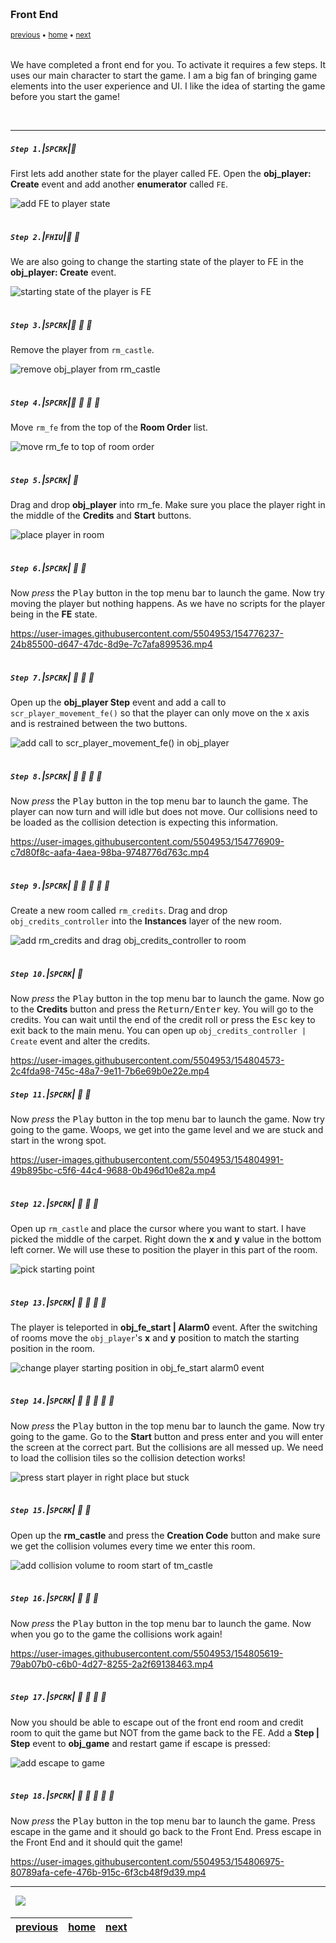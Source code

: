 <img src="https://via.placeholder.com/1000x4/45D7CA/45D7CA" alt="drawing" height="4px"/>

### Front End

<sub>[previous](../pathfinding-iii/README.md#user-content-pathfinding-zombie-iii) • [home](../README.md#user-content-gms2-ue4-space-rocks) • [next](../audio/README.md#user-content-audio-sfx)</sub>

<img src="https://via.placeholder.com/1000x4/45D7CA/45D7CA" alt="drawing" height="4px"/>

We have completed a front end for you.  To activate it requires a few steps. It uses our main character to start the game.  I am a big fan of bringing game elements into the user experience and UI.  I like the idea of starting the game before you start the game!

<br>

---


##### `Step 1.`\|`SPCRK`|:small_blue_diamond:

  First lets add another state for the player called FE.  Open the **obj_player: Create** event and add another **enumerator** called `FE`.
		

![add FE to player state](images/feCreate.png)

<img src="https://via.placeholder.com/500x2/45D7CA/45D7CA" alt="drawing" height="2px" alt = ""/>

##### `Step 2.`\|`FHIU`|:small_blue_diamond: :small_blue_diamond: 

We are also going to change the starting state of the player to FE in the **obj_player: Create** event.


![starting state of the player is FE](images/playerStateFE.png)

<img src="https://via.placeholder.com/500x2/45D7CA/45D7CA" alt="drawing" height="2px" alt = ""/>

##### `Step 3.`\|`SPCRK`|:small_blue_diamond: :small_blue_diamond: :small_blue_diamond:

Remove the player from `rm_castle`.

![remove obj_player from rm_castle](images/removePlayerFromLevel.png)

<img src="https://via.placeholder.com/500x2/45D7CA/45D7CA" alt="drawing" height="2px" alt = ""/>

##### `Step 4.`\|`SPCRK`|:small_blue_diamond: :small_blue_diamond: :small_blue_diamond: :small_blue_diamond:

Move `rm_fe` from the top of the **Room Order** list.  

![move rm_fe to top of room order](images/moveRoomFE.png)

<img src="https://via.placeholder.com/500x2/45D7CA/45D7CA" alt="drawing" height="2px" alt = ""/>

##### `Step 5.`\|`SPCRK`| :small_orange_diamond:

Drag and drop **obj_player** into rm_fe. Make sure you place the player right in the middle of the **Credits** and **Start** buttons.

![place player in room](images/placePlayerInRoom.png)

<img src="https://via.placeholder.com/500x2/45D7CA/45D7CA" alt="drawing" height="2px" alt = ""/>

##### `Step 6.`\|`SPCRK`| :small_orange_diamond: :small_blue_diamond:

Now *press* the <kbd>Play</kbd> button in the top menu bar to launch the game. Now try moving the player but nothing happens.  As we have no scripts for the player being in the **FE** state.

https://user-images.githubusercontent.com/5504953/154776237-24b85500-d647-47dc-8d9e-7c7afa899536.mp4

<img src="https://via.placeholder.com/500x2/45D7CA/45D7CA" alt="drawing" height="2px" alt = ""/>

##### `Step 7.`\|`SPCRK`| :small_orange_diamond: :small_blue_diamond: :small_blue_diamond:

Open up the **obj_player Step** event and add a call to `scr_player_movement_fe()` so that the player can only move on the x axis and is restrained between the two buttons.

![add call to scr_player_movement_fe() in obj_player](images/playerMovementFE.png)

<img src="https://via.placeholder.com/500x2/45D7CA/45D7CA" alt="drawing" height="2px" alt = ""/>

##### `Step 8.`\|`SPCRK`| :small_orange_diamond: :small_blue_diamond: :small_blue_diamond: :small_blue_diamond:

Now *press* the <kbd>Play</kbd> button in the top menu bar to launch the game. The player can now turn and will idle but does not move. Our collisions need to be loaded as the collision detection is expecting this information.

https://user-images.githubusercontent.com/5504953/154776909-c7d80f8c-aafa-4aea-98ba-9748776d763c.mp4



<img src="https://via.placeholder.com/500x2/45D7CA/45D7CA" alt="drawing" height="2px" alt = ""/>

##### `Step 9.`\|`SPCRK`| :small_orange_diamond: :small_blue_diamond: :small_blue_diamond: :small_blue_diamond: :small_blue_diamond:

Create a new room called `rm_credits`.  Drag and drop `obj_credits_controller` into the **Instances** layer of the new room.

![add rm_credits and drag obj_credits_controller to room](images/creditController.png)


<img src="https://via.placeholder.com/500x2/45D7CA/45D7CA" alt="drawing" height="2px" alt = ""/>

##### `Step 10.`\|`SPCRK`| :large_blue_diamond:

Now *press* the <kbd>Play</kbd> button in the top menu bar to launch the game. Now go to the **Credits** button and press the <kbd>Return/Enter</kbd> key.  You will go to the credits.  You can wait until the end of the credit roll or press the <kbd>Esc</kbd> key to exit back to the main menu.  You can open up `obj_credits_controller | Create` event and alter the credits.

https://user-images.githubusercontent.com/5504953/154804573-2c4fda98-745c-48a7-9e11-7b6e69b0e22e.mp4

##### `Step 11.`\|`SPCRK`| :large_blue_diamond: :small_blue_diamond: 

Now *press* the <kbd>Play</kbd> button in the top menu bar to launch the game. Now try going to the game.  Woops, we get into the game level and we are stuck and start in the wrong spot.

https://user-images.githubusercontent.com/5504953/154804991-49b895bc-c5f6-44c4-9688-0b496d10e82a.mp4

<img src="https://via.placeholder.com/500x2/45D7CA/45D7CA" alt="drawing" height="2px" alt = ""/>


##### `Step 12.`\|`SPCRK`| :large_blue_diamond: :small_blue_diamond: :small_blue_diamond: 

Open up `rm_castle` and place the cursor where you want to start.  I have picked the middle of the carpet.  Right down the **x** and **y** value in the bottom left corner.  We will use these to position the player in this part of the room.

![pick starting point](images/startMiddleOfCarpet.png)

<img src="https://via.placeholder.com/500x2/45D7CA/45D7CA" alt="drawing" height="2px" alt = ""/>

##### `Step 13.`\|`SPCRK`| :large_blue_diamond: :small_blue_diamond: :small_blue_diamond:  :small_blue_diamond: 

The player is teleported in **obj_fe_start | Alarm0** event.  After the switching of rooms move the `obj_player`'s **x** and **y** position to match the starting position in the room.

![change player starting position in obj_fe_start alarm0 event](images/alarm0Place.png)

<img src="https://via.placeholder.com/500x2/45D7CA/45D7CA" alt="drawing" height="2px" alt = ""/>

##### `Step 14.`\|`SPCRK`| :large_blue_diamond: :small_blue_diamond: :small_blue_diamond: :small_blue_diamond:  :small_blue_diamond: 

Now *press* the <kbd>Play</kbd> button in the top menu bar to launch the game. Now try going to the game. Go to the **Start** button and press enter and you will enter the screen at the correct part.  But the collisions are all messed up.  We need to load the collision tiles so the collision detection works!

![press start player in right place but stuck](images/playerPosition.png)

<img src="https://via.placeholder.com/500x2/45D7CA/45D7CA" alt="drawing" height="2px" alt = ""/>

##### `Step 15.`\|`SPCRK`| :large_blue_diamond: :small_orange_diamond: 

Open up the **rm_castle** and press the **Creation Code** button and make sure we get the collision volumes every time we enter this room.

![add collision volume to room start of tm_castle](images/collisionCastleRoomStart.png)

<img src="https://via.placeholder.com/500x2/45D7CA/45D7CA" alt="drawing" height="2px" alt = ""/>

##### `Step 16.`\|`SPCRK`| :large_blue_diamond: :small_orange_diamond:   :small_blue_diamond: 

Now *press* the <kbd>Play</kbd> button in the top menu bar to launch the game. Now when you go to the game the collisions work again!

https://user-images.githubusercontent.com/5504953/154805619-79ab07b0-c6b0-4d27-8255-2a2f69138463.mp4

<img src="https://via.placeholder.com/500x2/45D7CA/45D7CA" alt="drawing" height="2px" alt = ""/>

##### `Step 17.`\|`SPCRK`| :large_blue_diamond: :small_orange_diamond: :small_blue_diamond: :small_blue_diamond:

Now you should be able to escape out of the front end room and credit room to quit the game but NOT from the game back to the FE.  Add a **Step | Step** event to **obj_game** and restart game if escape is pressed:

![add escape to game](images/QuitGame.png)

<img src="https://via.placeholder.com/500x2/45D7CA/45D7CA" alt="drawing" height="2px" alt = ""/>

##### `Step 18.`\|`SPCRK`| :large_blue_diamond: :small_orange_diamond: :small_blue_diamond: :small_blue_diamond: :small_blue_diamond:

Now *press* the <kbd>Play</kbd> button in the top menu bar to launch the game. Press escape in the game and it should go back to the Front End.  Press escape in the Front End and it should quit the game!

https://user-images.githubusercontent.com/5504953/154806975-80789afa-cefe-476b-915c-6f3cb48f9d39.mp4

___


<img src="https://via.placeholder.com/1000x4/dba81a/dba81a" alt="drawing" height="4px" alt = ""/>

<img src="https://via.placeholder.com/1000x100/45D7CA/000000/?text=Next Up - Audio SFX">

<img src="https://via.placeholder.com/1000x4/dba81a/dba81a" alt="drawing" height="4px" alt = ""/>

| [previous](../pathfinding-iii/README.md#user-content-pathfinding-zombie-iii)| [home](../README.md#user-content-gms2-ue4-space-rocks) | [next](../audio/README.md#user-content-audio-sfx)|
|---|---|---|
